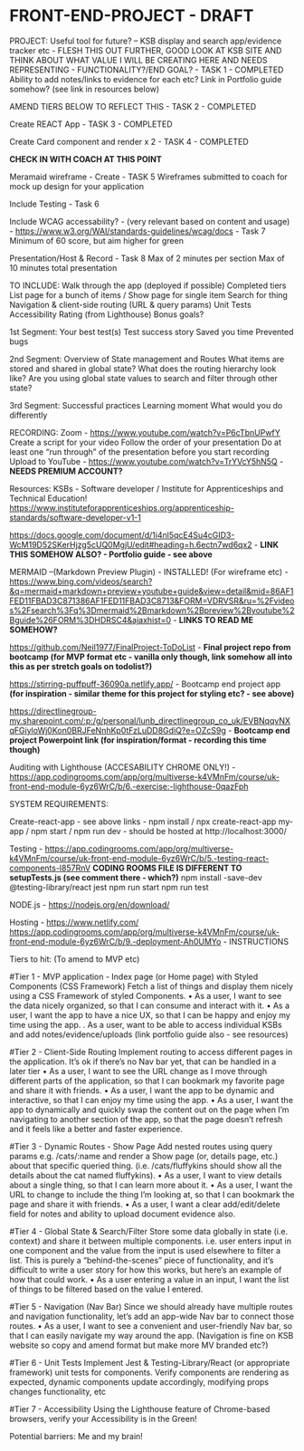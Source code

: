 # FRONT-END-PROJECT - DRAFT

PROJECT:
Useful tool for future? – KSB display and search app/evidence tracker etc - FLESH THIS OUT FURTHER, GOOD LOOK AT KSB SITE AND THINK ABOUT WHAT VALUE I WILL BE CREATING HERE AND NEEDS REPRESENTING - FUNCTIONALITY?/END GOAL? - TASK 1 - COMPLETED
Ability to add notes/links to evidence for each etc?
Link in Portfolio guide somehow? (see link in resources below)

AMEND TIERS BELOW TO REFLECT THIS - TASK 2 - COMPLETED

Create REACT App - TASK 3 - COMPLETED

Create Card component and render x 2 - TASK 4 - COMPLETED

**CHECK IN WITH COACH AT THIS POINT**

Meramaid wireframe - Create - TASK 5
Wireframes submitted to coach for mock up design for your application

Include Testing - Task 6

Include WCAG accessability? - (very relevant based on content and usage) - https://www.w3.org/WAI/standards-guidelines/wcag/docs - Task 7
Minimum of 60 score, but aim higher for green

Presentation/Host & Record - Task 8
Max of 2 minutes per section
Max of 10 minutes total presentation

TO INCLUDE:
Walk through the app (deployed if possible)
Completed tiers
List page for a bunch of items / Show page for single item
Search for thing
Navigation & client-side routing (URL & query params)
Unit Tests
Accessibility Rating (from Lighthouse)
Bonus goals?

1st Segment:
Your best test(s)
Test success story
Saved you time
Prevented bugs

2nd Segment:
Overview of State management and Routes
What items are stored and shared in global state?
What does the routing hierarchy look like?
Are you using global state values to search and filter through other state?

3rd Segment:
Successful practices
Learning moment
What would you do differently

RECORDING:
Zoom - https://www.youtube.com/watch?v=P6cTbnUPwfY
Create a script for your video
Follow the order of your presentation
Do at least one “run through” of the presentation before you start recording
Upload to YouTube - https://www.youtube.com/watch?v=TrYVcY5hN5Q - **NEEDS PREMIUM ACCOUNT?**

Resources:
KSBs - Software developer / Institute for Apprenticeships and Technical Education! https://www.instituteforapprenticeships.org/apprenticeship-standards/software-developer-v1-1

https://docs.google.com/document/d/1i4nl5qcE4Su4cGID3-WcM19D52SKerHjzg5cUQ0MgjU/edit#heading=h.6ectn7wd6qx2 - **LINK THIS SOMEHOW ALSO? - Portfolio guide - see above**

MERMAID –(Markdown Preview Plugin) - INSTALLED! (For wireframe etc) - https://www.bing.com/videos/search?&q=mermaid+markdown+preview+youtube+guide&view=detail&mid=86AF1FED11FBAD3C871386AF1FED11FBAD3C8713&FORM=VDRVSR&ru=%2Fvideos%2Fsearch%3Fq%3Dmermaid%2Bmarkdown%2Bpreview%2Byoutube%2Bguide%26FORM%3DHDRSC4&ajaxhist=0 - **LINKS TO READ ME SOMEHOW?**

https://github.com/Neil1977/FinalProject-ToDoList - **Final project repo from bootcamp (for MVP format etc - vanilla only though, link somehow all into this as per stretch goals on todolist?)**

https://stirring-puffpuff-36090a.netlify.app/ - Bootcamp end project app **(for inspiration - similar theme for this project for styling etc? - see above)**

https://directlinegroup-my.sharepoint.com/:p:/g/personal/lunb_directlinegroup_co_uk/EVBNqqvNXqFGiyloWj0Kon0BRJFeNnhKp0tFzLuDD8GdiQ?e=OZcS9g - **Bootcamp end project Powerpoint link (for inspiration/format - recording this time though)**

Auditing with Lighthouse (ACCESABILITY CHROME ONLY!) - https://app.codingrooms.com/app/org/multiverse-k4VMnFm/course/uk-front-end-module-6yz6WrC/b/6.-exercise:-lighthouse-0qazFph

SYSTEM REQUIREMENTS:

Create-react-app - see above links - npm install / npx create-react-app my-app / npm start / npm run dev - should be hosted at http://localhost:3000/

Testing - https://app.codingrooms.com/app/org/multiverse-k4VMnFm/course/uk-front-end-module-6yz6WrC/b/5.-testing-react-components-l857RnV **CODING ROOMS FILE IS DIFFERENT TO setupTests.js (see comment there - which?)**
npm install -save-dev @testing-library/react jest
npm run start
npm run test

NODE.js - https://nodejs.org/en/download/

Hosting - https://www.netlify.com/
https://app.codingrooms.com/app/org/multiverse-k4VMnFm/course/uk-front-end-module-6yz6WrC/b/9.-deployment-Ah0UMYo - INSTRUCTIONS

Tiers to hit: (To amend to MVP etc)

#Tier 1 - MVP application - Index page (or Home page) with Styled Components (CSS Framework)
Fetch a list of things and display them nicely using a CSS Framework of styled Components.
• As a user, I want to see the data nicely organized, so that I can consume and interact with it.
• As a user, I want the app to have a nice UX, so that I can be happy and enjoy my time using the app.
. As a user, want to be able to access individual KSBs and add notes/evidence/uploads (link portfolio guide also - see resources)

#Tier 2 - Client-Side Routing
Implement routing to access different pages in the application. It’s ok if there’s no Nav bar yet, that can be handled in a later tier
• As a user, I want to see the URL change as I move through different parts of the application, so that I can bookmark my favorite page and share it with friends.
• As a user, I want the app to be dynamic and interactive, so that I can enjoy my time using the app.
• As a user, I want the app to dynamically and quickly swap the content out on the page when I’m navigating to another section of the app, so that the page doesn’t refresh and it feels like a better and faster experience.

#Tier 3 - Dynamic Routes - Show Page
Add nested routes using query params e.g. /cats/:name and render a Show page (or, details page, etc.) about that specific queried thing. (i.e. /cats/fluffykins should show all the details about the cat named fluffykins).
• As a user, I want to view details about a single thing, so that I can learn more about it.
• As a user, I want the URL to change to include the thing I’m looking at, so that I can bookmark the page and share it with friends.
• As a user, I want a clear add/edit/delete field for notes and ability to upload document evidence also.

#Tier 4 - Global State & Search/Filter
Store some data globally in state (i.e. context) and share it between multiple components. i.e. user enters input in one component and the value from the input is used elsewhere to filter a list. This is purely a “behind-the-scenes” piece of functionality, and it’s difficult to write a user story for how this works, but here’s an example of how that could work.
• As a user entering a value in an input, I want the list of things to be filtered based on the value I entered.

#Tier 5 - Navigation (Nav Bar)
Since we should already have multiple routes and navigation functionality, let’s add an app-wide Nav bar to connect those routes.
• As a user, I want to see a convenient and user-friendly Nav bar, so that I can easily navigate my way around the app. (Navigation is fine on KSB website so copy and amend format but make more MV branded etc?)

#Tier 6 - Unit Tests
Implement Jest & Testing-Library/React (or appropriate framework) unit tests for components.
Verify components are rendering as expected, dynamic components update accordingly, modifying props changes functionality, etc

#Tier 7 - Accessibility
Using the Lighthouse feature of Chrome-based browsers, verify your Accessibility is in the Green!

Potential barriers: Me and my brain!
